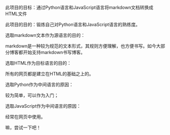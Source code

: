 此项目的目标：通过Python语言和JavaScript语言将markdown文档转换成HTML文件

此项目的目的：锻炼自己对Python语言和JavaScript语言的熟练度。

选取markdown文本作为源语言的目的：

markdown是一种较为规范的文本形式，其规则方便理解，也方便书写。如今大部分博客都开始支持markdown书写博客。

选取HTML作为目标语言的目的：

所有的网页都是建立在HTML的基础之上的。

选取Python作为中间语言的原因：

较为简单，可以作为入门；

选取JavaScript作为中间语言的原因：

经常在网页中使用。

嘛，尝试一下吧！